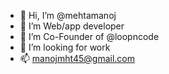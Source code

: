 - 👋 Hi, I’m @mehtamanoj
- 👀 I’m Web/app developer
- 🌱 I’m Co-Founder of @loopncode
- 💞️ I’m looking for work
- 📫 manojmht45@gmail.com

<!---
mehtamanoj/mehtamanoj is a ✨ special ✨ repository because its `README.md` (this file) appears on your GitHub profile.
You can click the Preview link to take a look at your changes.
--->
